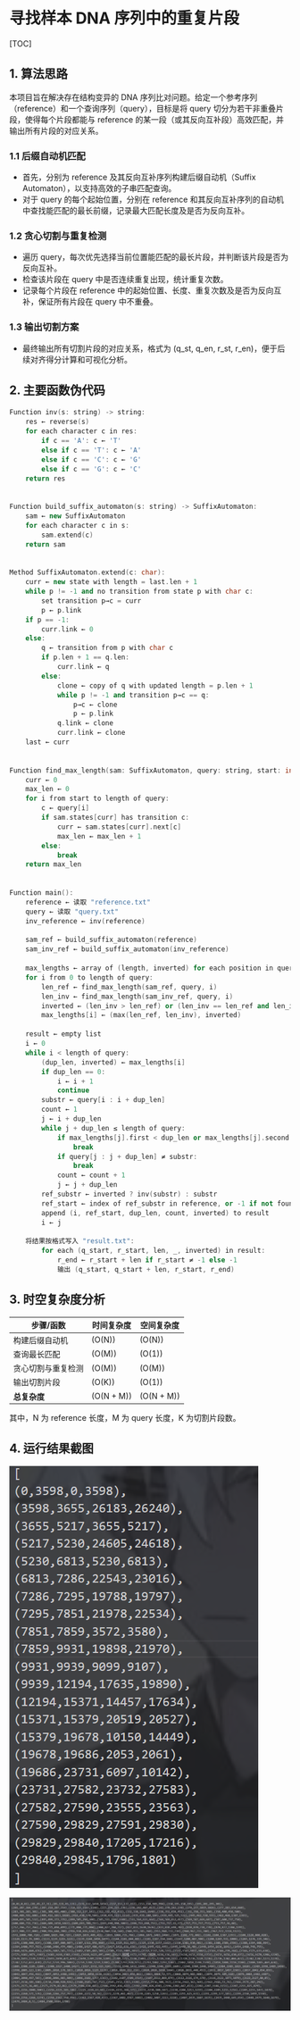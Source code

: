 # 寻找样本 DNA 序列中的重复片段

[TOC]

## 1. 算法思路

本项目旨在解决存在结构变异的 DNA 序列比对问题。给定一个参考序列（reference）和一个查询序列（query），目标是将 query 切分为若干非重叠片段，使得每个片段都能与 reference 的某一段（或其反向互补段）高效匹配，并输出所有片段的对应关系。

### 1.1 后缀自动机匹配

- 首先，分别为 reference 及其反向互补序列构建后缀自动机（Suffix Automaton），以支持高效的子串匹配查询。
- 对于 query 的每个起始位置，分别在 reference 和其反向互补序列的自动机中查找能匹配的最长前缀，记录最大匹配长度及是否为反向互补。

### 1.2 贪心切割与重复检测

- 遍历 query，每次优先选择当前位置能匹配的最长片段，并判断该片段是否为反向互补。
- 检查该片段在 query 中是否连续重复出现，统计重复次数。
- 记录每个片段在 reference 中的起始位置、长度、重复次数及是否为反向互补，保证所有片段在 query 中不重叠。

### 1.3 输出切割方案

- 最终输出所有切割片段的对应关系，格式为 (q_st, q_en, r_st, r_en)，便于后续对齐得分计算和可视化分析。

## 2. 主要函数伪代码

```cpp
Function inv(s: string) -> string:
    res ← reverse(s)
    for each character c in res:
        if c == 'A': c ← 'T'
        else if c == 'T': c ← 'A'
        else if c == 'C': c ← 'G'
        else if c == 'G': c ← 'C'
    return res


Function build_suffix_automaton(s: string) -> SuffixAutomaton:
    sam ← new SuffixAutomaton
    for each character c in s:
        sam.extend(c)
    return sam


Method SuffixAutomaton.extend(c: char):
    curr ← new state with length = last.len + 1
    while p != -1 and no transition from state p with char c:
        set transition p→c = curr
        p ← p.link
    if p == -1:
        curr.link ← 0
    else:
        q ← transition from p with char c
        if p.len + 1 == q.len:
            curr.link ← q
        else:
            clone ← copy of q with updated length = p.len + 1
            while p != -1 and transition p→c == q:
                p→c ← clone
                p ← p.link
            q.link ← clone
            curr.link ← clone
    last ← curr


Function find_max_length(sam: SuffixAutomaton, query: string, start: int) -> int:
    curr ← 0
    max_len ← 0
    for i from start to length of query:
        c ← query[i]
        if sam.states[curr] has transition c:
            curr ← sam.states[curr].next[c]
            max_len ← max_len + 1
        else:
            break
    return max_len


Function main():
    reference ← 读取 "reference.txt"
    query ← 读取 "query.txt"
    inv_reference ← inv(reference)

    sam_ref ← build_suffix_automaton(reference)
    sam_inv_ref ← build_suffix_automaton(inv_reference)

    max_lengths ← array of (length, inverted) for each position in query
    for i from 0 to length of query:
        len_ref ← find_max_length(sam_ref, query, i)
        len_inv ← find_max_length(sam_inv_ref, query, i)
        inverted ← (len_inv > len_ref) or (len_inv == len_ref and len_inv > 0)
        max_lengths[i] ← (max(len_ref, len_inv), inverted)

    result ← empty list
    i ← 0
    while i < length of query:
        (dup_len, inverted) ← max_lengths[i]
        if dup_len == 0:
            i ← i + 1
            continue
        substr ← query[i : i + dup_len]
        count ← 1
        j ← i + dup_len
        while j + dup_len ≤ length of query:
            if max_lengths[j].first < dup_len or max_lengths[j].second ≠ inverted:
                break
            if query[j : j + dup_len] ≠ substr:
                break
            count ← count + 1
            j ← j + dup_len
        ref_substr ← inverted ? inv(substr) : substr
        ref_start ← index of ref_substr in reference, or -1 if not found
        append (i, ref_start, dup_len, count, inverted) to result
        i ← j

    将结果按格式写入 "result.txt":
        for each (q_start, r_start, len, _, inverted) in result:
            r_end ← r_start + len if r_start ≠ -1 else -1
            输出 (q_start, q_start + len, r_start, r_end)

```

## 3. 时空复杂度分析

| 步骤/函数                  | 时间复杂度         | 空间复杂度         |
|---------------------------|--------------------|--------------------|
| 构建后缀自动机             | \(O(N)\)           | \(O(N)\)           |
| 查询最长匹配               | \(O(M)\)           | \(O(1)\)           |
| 贪心切割与重复检测         | \(O(M)\)           | \(O(M)\)           |
| 输出切割片段               | \(O(K)\)           | \(O(1)\)           |
| **总复杂度**               | \(O(N + M)\)       | \(O(N + M)\)       |

其中，N 为 reference 长度，M 为 query 长度，K 为切割片段数。

## 4. 运行结果截图

![alt text](image/image-1.png)

![alt text](image/image-2.png)
